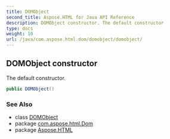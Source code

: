 ```yaml
---
title: DOMObject
second_title: Aspose.HTML for Java API Reference
description: DOMObject constructor. The default constructor
type: docs
weight: 10
url: /java/com.aspose.html.dom/domobject/domobject/
---
```

## DOMObject constructor

The default constructor.

```java
public DOMObject()
```

### See Also

* class [DOMObject](../)
* package [com.aspose.html.Dom](../../domobject/)
* package [Aspose.HTML](../../../)
